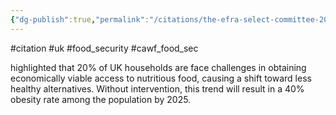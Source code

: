 ```yaml
---
{"dg-publish":true,"permalink":"/citations/the-efra-select-committee-2023/","created":"2024-11-04T16:18:07.968+00:00","updated":"2025-09-28T23:40:48.583+01:00"}
---
```


#citation #uk #food_security #cawf_food_sec 

highlighted that 20% of UK households are face challenges in obtaining economically viable access to nutritious food, causing a shift toward less healthy alternatives. Without intervention, this trend will result in a 40% obesity rate among the population by 2025.



